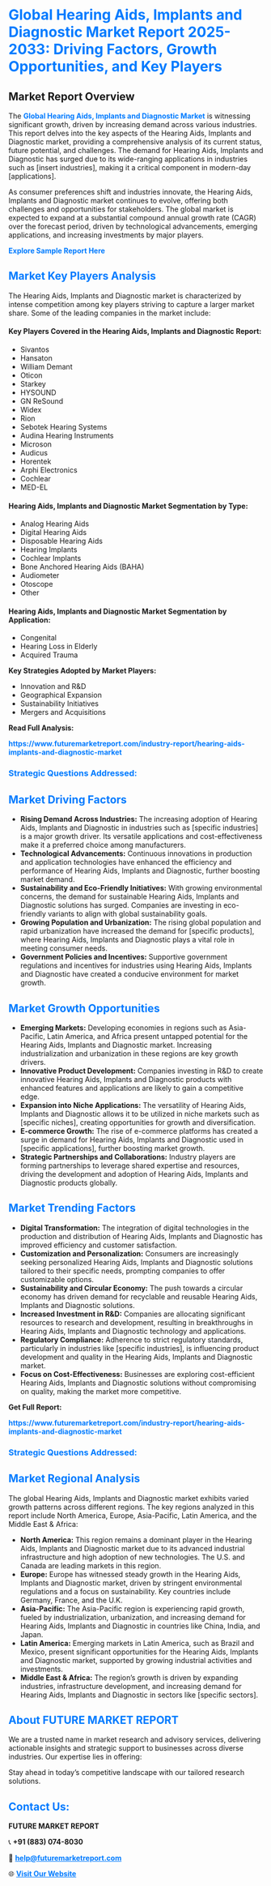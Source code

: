 <h1 style="color: #007BFF;">Global Hearing Aids, Implants and Diagnostic Market Report 2025-2033: Driving Factors, Growth Opportunities, and Key Players</h1>

<section id="overview">
<h2>Market Report Overview</h2>
<p>The <a href="https://www.futuremarketreport.com/industry-report/hearing-aids-implants-and-diagnostic-market" style="color: #007BFF; text-decoration: none;"><strong>Global Hearing Aids, Implants and Diagnostic Market</strong></a> is witnessing significant growth, driven by increasing demand across various industries. This report delves into the key aspects of the Hearing Aids, Implants and Diagnostic market, providing a comprehensive analysis of its current status, future potential, and challenges. The demand for Hearing Aids, Implants and Diagnostic has surged due to its wide-ranging applications in industries such as [insert industries], making it a critical component in modern-day [applications].</p>
<p>As consumer preferences shift and industries innovate, the Hearing Aids, Implants and Diagnostic market continues to evolve, offering both challenges and opportunities for stakeholders. The global market is expected to expand at a substantial compound annual growth rate (CAGR) over the forecast period, driven by technological advancements, emerging applications, and increasing investments by major players.</p>
</section>

<section id="overview">
<p><a href="https://www.futuremarketreport.com/request-sample/reportId=51883" style="color: #007BFF; text-decoration: none;"><strong>Explore Sample Report Here</strong></a></p>
</section>

<section id="key-players">
<h2 style="color: #007BFF;">Market Key Players Analysis</h2>
<p>The Hearing Aids, Implants and Diagnostic market is characterized by intense competition among key players striving to capture a larger market share. Some of the leading companies in the market include:</p>
<h4>Key Players Covered in the Hearing Aids, Implants and Diagnostic Report:</h4>
<ul><li>Sivantos</li><li>Hansaton</li><li>William Demant</li><li>Oticon</li><li>Starkey</li><li>HYSOUND</li><li>GN ReSound</li><li>Widex</li><li>Rion</li><li>Sebotek Hearing Systems</li><li>Audina Hearing Instruments</li><li>Microson</li><li>Audicus</li><li>Horentek</li><li>Arphi Electronics</li><li>Cochlear</li><li>MED-EL</li></ul>
<h4>Hearing Aids, Implants and Diagnostic Market Segmentation by Type:</h4>
<ul><li>Analog Hearing Aids</li><li>Digital Hearing Aids</li><li>Disposable Hearing Aids</li><li>Hearing Implants</li><li>Cochlear Implants</li><li>Bone Anchored Hearing Aids (BAHA)</li><li>Audiometer</li><li>Otoscope</li><li>Other</li></ul>

<h4>Hearing Aids, Implants and Diagnostic Market Segmentation by Application:</h4>
<ul><li>Congenital</li><li>Hearing Loss in Elderly</li><li>Acquired Trauma</li></ul>
<p><strong>Key Strategies Adopted by Market Players:</strong></p>
<ul>
<li>Innovation and R&D</li>
<li>Geographical Expansion</li>
<li>Sustainability Initiatives</li>
<li>Mergers and Acquisitions</li>
</ul>
</section>

<section>
<p><strong>Read Full Analysis: </strong></p><a href="https://www.futuremarketreport.com/industry-report/hearing-aids-implants-and-diagnostic-market" style="color: #007BFF; text-decoration: none;"><strong>https://www.futuremarketreport.com/industry-report/hearing-aids-implants-and-diagnostic-market</strong></a>
<h3 style="color: #007BFF;">Strategic Questions Addressed:</h3>
</section>

<section id="driving-factors">
<h2 style="color: #007BFF;">Market Driving Factors</h2>
<ul>
<li><strong>Rising Demand Across Industries:</strong> The increasing adoption of Hearing Aids, Implants and Diagnostic in industries such as [specific industries] is a major growth driver. Its versatile applications and cost-effectiveness make it a preferred choice among manufacturers.</li>
<li><strong>Technological Advancements:</strong> Continuous innovations in production and application technologies have enhanced the efficiency and performance of Hearing Aids, Implants and Diagnostic, further boosting market demand.</li>
<li><strong>Sustainability and Eco-Friendly Initiatives:</strong> With growing environmental concerns, the demand for sustainable Hearing Aids, Implants and Diagnostic solutions has surged. Companies are investing in eco-friendly variants to align with global sustainability goals.</li>
<li><strong>Growing Population and Urbanization:</strong> The rising global population and rapid urbanization have increased the demand for [specific products], where Hearing Aids, Implants and Diagnostic plays a vital role in meeting consumer needs.</li>
<li><strong>Government Policies and Incentives:</strong> Supportive government regulations and incentives for industries using Hearing Aids, Implants and Diagnostic have created a conducive environment for market growth.</li>
</ul>
</section>

<section id="growth-opportunities">
<h2 style="color: #007BFF;">Market Growth Opportunities</h2>
<ul>
<li><strong>Emerging Markets:</strong> Developing economies in regions such as Asia-Pacific, Latin America, and Africa present untapped potential for the Hearing Aids, Implants and Diagnostic market. Increasing industrialization and urbanization in these regions are key growth drivers.</li>
<li><strong>Innovative Product Development:</strong> Companies investing in R&D to create innovative Hearing Aids, Implants and Diagnostic products with enhanced features and applications are likely to gain a competitive edge.</li>
<li><strong>Expansion into Niche Applications:</strong> The versatility of Hearing Aids, Implants and Diagnostic allows it to be utilized in niche markets such as [specific niches], creating opportunities for growth and diversification.</li>
<li><strong>E-commerce Growth:</strong> The rise of e-commerce platforms has created a surge in demand for Hearing Aids, Implants and Diagnostic used in [specific applications], further boosting market growth.</li>
<li><strong>Strategic Partnerships and Collaborations:</strong> Industry players are forming partnerships to leverage shared expertise and resources, driving the development and adoption of Hearing Aids, Implants and Diagnostic products globally.</li>
</ul>
</section>

<section id="trending-factors">
<h2 style="color: #007BFF;">Market Trending Factors</h2>
<ul>
<li><strong>Digital Transformation:</strong> The integration of digital technologies in the production and distribution of Hearing Aids, Implants and Diagnostic has improved efficiency and customer satisfaction.</li>
<li><strong>Customization and Personalization:</strong> Consumers are increasingly seeking personalized Hearing Aids, Implants and Diagnostic solutions tailored to their specific needs, prompting companies to offer customizable options.</li>
<li><strong>Sustainability and Circular Economy:</strong> The push towards a circular economy has driven demand for recyclable and reusable Hearing Aids, Implants and Diagnostic solutions.</li>
<li><strong>Increased Investment in R&D:</strong> Companies are allocating significant resources to research and development, resulting in breakthroughs in Hearing Aids, Implants and Diagnostic technology and applications.</li>
<li><strong>Regulatory Compliance:</strong> Adherence to strict regulatory standards, particularly in industries like [specific industries], is influencing product development and quality in the Hearing Aids, Implants and Diagnostic market.</li>
<li><strong>Focus on Cost-Effectiveness:</strong> Businesses are exploring cost-efficient Hearing Aids, Implants and Diagnostic solutions without compromising on quality, making the market more competitive.</li>
</ul>
</section>

<section>
<p><strong>Get Full Report: </strong></p><a href="https://www.futuremarketreport.com/industry-report/hearing-aids-implants-and-diagnostic-market" style="color: #007BFF; text-decoration: none;"><strong>https://www.futuremarketreport.com/industry-report/hearing-aids-implants-and-diagnostic-market</strong></a>
<h3 style="color: #007BFF;">Strategic Questions Addressed:</h3>
</section>


<section id="regional-analysis">
<h2 style="color: #007BFF;">Market Regional Analysis</h2>
<p>The global Hearing Aids, Implants and Diagnostic market exhibits varied growth patterns across different regions. The key regions analyzed in this report include North America, Europe, Asia-Pacific, Latin America, and the Middle East & Africa:</p>
<ul>
<li><strong>North America:</strong> This region remains a dominant player in the Hearing Aids, Implants and Diagnostic market due to its advanced industrial infrastructure and high adoption of new technologies. The U.S. and Canada are leading markets in this region.</li>
<li><strong>Europe:</strong> Europe has witnessed steady growth in the Hearing Aids, Implants and Diagnostic market, driven by stringent environmental regulations and a focus on sustainability. Key countries include Germany, France, and the U.K.</li>
<li><strong>Asia-Pacific:</strong> The Asia-Pacific region is experiencing rapid growth, fueled by industrialization, urbanization, and increasing demand for Hearing Aids, Implants and Diagnostic in countries like China, India, and Japan.</li>
<li><strong>Latin America:</strong> Emerging markets in Latin America, such as Brazil and Mexico, present significant opportunities for the Hearing Aids, Implants and Diagnostic market, supported by growing industrial activities and investments.</li>
<li><strong>Middle East & Africa:</strong> The region’s growth is driven by expanding industries, infrastructure development, and increasing demand for Hearing Aids, Implants and Diagnostic in sectors like [specific sectors].</li>
</ul>
</section>

<footer>
<h2 style="color: #007BFF;">About FUTURE MARKET REPORT</h2>
<p>We are a trusted name in market research and advisory services, delivering actionable insights and strategic support to businesses across diverse industries. Our expertise lies in offering:</p>

<p>Stay ahead in today’s competitive landscape with our tailored research solutions.</p>

<h2 style="color: #007BFF;">Contact Us:</h2>
<p><strong>FUTURE MARKET REPORT</strong></p>
<p>📞 <strong>+91 (883) 074-8030</strong></p>
<p>📧 <strong><a href="mailto:help@futuremarketreport.com" style="color: #007BFF;">help@futuremarketreport.com</a></strong></p>
<p>🌐 <strong><a href="https://www.futuremarketreport.com/" style="color: #007BFF;">Visit Our Website</a></strong></p>
</footer>